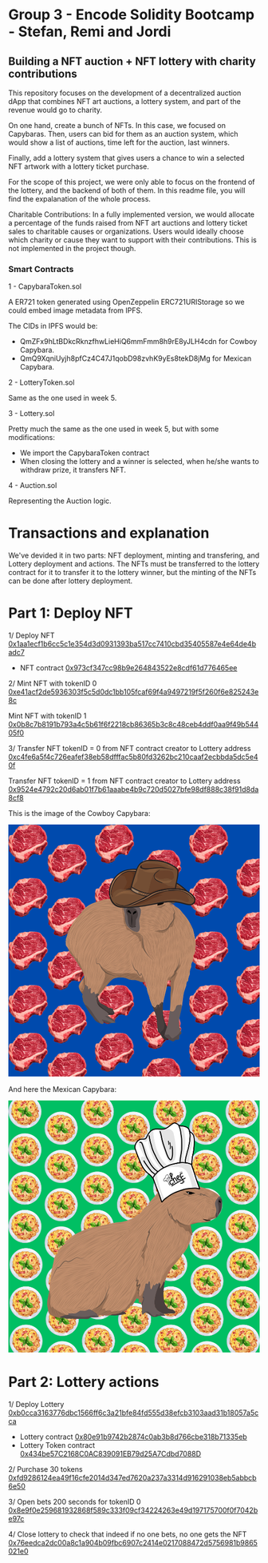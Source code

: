# Group 3 - Encode Solidity Bootcamp - Stefan, Remi and Jordi

## Building a NFT auction + NFT lottery with charity contributions

This repository focuses on the development of a decentralized auction dApp that combines NFT art auctions, a lottery system, and part of the revenue would go to charity.

On one hand, create a bunch of NFTs. In this case, we focused on Capybaras. Then, users can bid for them as an auction system, which would show a list of auctions, time left for the auction, last winners. 

Finally, add a lottery system that gives users a chance to win a selected NFT artwork with a lottery ticket purchase.

For the scope of this project, we were only able to focus on the frontend of the lottery, and the backend of both of them. In this readme file, you will find the expalanation of the whole process.

Charitable Contributions: In a fully implemented version, we would allocate a percentage of the funds raised from NFT art auctions and lottery ticket sales to charitable causes or organizations. Users would ideally choose which charity or cause they want to support with their contributions. This is not implemented in the project though.

### Smart Contracts

1 - CapybaraToken.sol

A ER721 token generated using OpenZeppelin ERC721URIStorage so we could embed image metadata from IPFS.

The CIDs in IPFS would be:

- QmZFx9hLtBDkcRknzfhwLieHiQ6mmFmm8h9rE8yJLH4cdn for Cowboy Capybara.
- QmQ9XqniUyjh8pfCz4C47J1qobD98zvhK9yEs8tekD8jMg for Mexican Capybara.

2 - LotteryToken.sol

Same as the one used in week 5.

3 - Lottery.sol

Pretty much the same as the one used in week 5, but with some modifications:

- We import the CapybaraToken contract 
- When closing the lottery and a winner is selected, when he/she wants to withdraw prize, it transfers NFT.

4 - Auction.sol

Representing the Auction logic.

# Transactions and explanation

We've devided it in two parts: NFT deployment, minting and transfering, and Lottery deployment and actions. The NFTs must be transferred to the lottery contract for it to transfer it to the lottery winner, but the minting of the NFTs can be done after lottery deployment. 

# Part 1: Deploy NFT
 
1/ Deploy NFT [0x1aa1ecf1b6cc5c1e354d3d0931393ba517cc7410cbd35405587e4e64de4badc7](https://sepolia.etherscan.io/tx/0x1aa1ecf1b6cc5c1e354d3d0931393ba517cc7410cbd35405587e4e64de4badc7)  
- NFT contract [0x973cf347cc98b9e264843522e8cdf61d776465ee](https://sepolia.etherscan.io/address/0x973cf347cc98b9e264843522e8cdf61d776465ee)

2/ Mint NFT with tokenID 0 [0xe41acf2de5936303f5c5d0dc1bb105fcaf69f4a9497219f5f260f6e825243e8c](https://sepolia.etherscan.io/tx/0xe41acf2de5936303f5c5d0dc1bb105fcaf69f4a9497219f5f260f6e825243e8c) 

Mint NFT with tokenID 1 [0x0b8c7b8191b793a4c5b61f6f2218cb86365b3c8c48ceb4ddf0aa9f49b54405f0](https://sepolia.etherscan.io/tx/0x0b8c7b8191b793a4c5b61f6f2218cb86365b3c8c48ceb4ddf0aa9f49b54405f0) 

3/ Transfer NFT tokenID = 0 from NFT contract creator to Lottery address [0xc4fe6a5f4c726eafef38eb58dfffac5b80fd3262bc210caaf2ecbbda5dc5e40f](https://sepolia.etherscan.io/tx/0xc4fe6a5f4c726eafef38eb58dfffac5b80fd3262bc210caaf2ecbbda5dc5e40f)

Transfer NFT tokenID = 1 from NFT contract creator to Lottery address [0x9524e4792c20d6ab01f7b61aaabe4b9c720d5027bfe98df888c38f91d8da8cf8](https://sepolia.etherscan.io/tx/0x9524e4792c20d6ab01f7b61aaabe4b9c720d5027bfe98df888c38f91d8da8cf8)

This is the image of the Cowboy Capybara:


![Cowboy Capybara](https://github.com/encode-club-solidity-bootcamp-team-3/final_project_bootcamp/blob/main/protocol/pictures/0.png)


And here the Mexican Capybara:


![Mexican Capybara](https://github.com/encode-club-solidity-bootcamp-team-3/final_project_bootcamp/blob/main/protocol/pictures/1.png)


# Part 2: Lottery actions

1/ Deploy Lottery [0xb0cca3163776dbc1566ff6c3a21bfe84fd555d38efcb3103aad31b18057a5cca](https://sepolia.etherscan.io/tx/0xb0cca3163776dbc1566ff6c3a21bfe84fd555d38efcb3103aad31b18057a5cca)
- Lottery contract [0x80e91b9742b2874c0ab3b8d766cbe318b71335eb](https://sepolia.etherscan.io/address/0x80e91b9742b2874c0ab3b8d766cbe318b71335eb)
- Lottery Token contract [0x434be57C2168C0AC839091EB79d25A7Cdbd7088D](https://sepolia.etherscan.io/address/0x434be57C2168C0AC839091EB79d25A7Cdbd7088D)

2/ Purchase 30 tokens [0xfd9286124ea49f16cfe2014d347ed7620a237a3314d916291038eb5abbcb6e50](https://sepolia.etherscan.io/tx/0xfd9286124ea49f16cfe2014d347ed7620a237a3314d916291038eb5abbcb6e50)

3/ Open bets 200 seconds for tokenID 0 [0x8e9f0e259681932868f589c333f09cf34224263e49d197175700f0f7042be97c](https://sepolia.etherscan.io/tx/0x8e9f0e259681932868f589c333f09cf34224263e49d197175700f0f7042be97c)

4/ Close lottery to check that indeed if no one bets, no one gets the NFT 
[0x76eedca2dc00a8c1a904b09fbc6907c2414e0217088472d5756981b9865021e0](https://sepolia.etherscan.io/tx/0x76eedca2dc00a8c1a904b09fbc6907c2414e0217088472d5756981b9865021e0)


